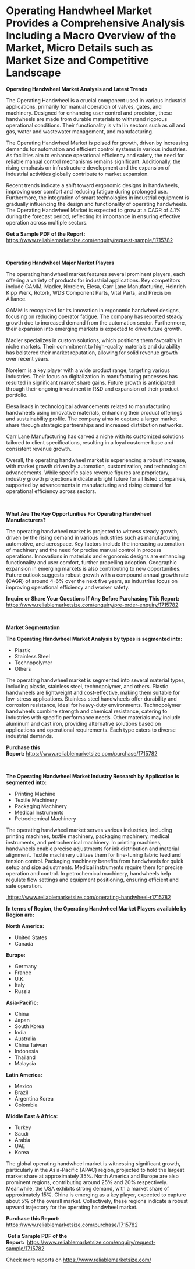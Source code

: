 <p><h1>Operating Handwheel Market Provides a Comprehensive Analysis Including a Macro Overview of the Market, Micro Details such as Market Size and Competitive Landscape</h1></p><p><strong>Operating Handwheel Market Analysis and Latest Trends</strong></p>
<p><p>The Operating Handwheel is a crucial component used in various industrial applications, primarily for manual operation of valves, gates, and machinery. Designed for enhancing user control and precision, these handwheels are made from durable materials to withstand rigorous operational conditions. Their functionality is vital in sectors such as oil and gas, water and wastewater management, and manufacturing.</p><p>The Operating Handwheel Market is poised for growth, driven by increasing demands for automation and efficient control systems in various industries. As facilities aim to enhance operational efficiency and safety, the need for reliable manual control mechanisms remains significant. Additionally, the rising emphasis on infrastructure development and the expansion of industrial activities globally contribute to market expansion.</p><p>Recent trends indicate a shift toward ergonomic designs in handwheels, improving user comfort and reducing fatigue during prolonged use. Furthermore, the integration of smart technologies in industrial equipment is gradually influencing the design and functionality of operating handwheels. The Operating Handwheel Market is expected to grow at a CAGR of 4.1% during the forecast period, reflecting its importance in ensuring effective operation across multiple sectors.</p></p>
<p><strong>Get a Sample PDF of the Report:&nbsp;</strong> <a href="https://www.reliablemarketsize.com/enquiry/request-sample/1715782?utm_campaign=3563&utm_medium=2&utm_source=Github&utm_content=ia&utm_term=28032025&utm_id=operating-handwheel">https://www.reliablemarketsize.com/enquiry/request-sample/1715782</a></p>
<p>&nbsp;</p>
<p><strong>Operating Handwheel Major Market Players</strong></p>
<p><p>The operating handwheel market features several prominent players, each offering a variety of products for industrial applications. Key competitors include GAMM, Madler, Norelem, Elesa, Carr Lane Manufacturing, Heinrich Kipp Werk, Rotork, WDS Component Parts, Vital Parts, and Precision Alliance. </p><p>GAMM is recognized for its innovation in ergonomic handwheel designs, focusing on reducing operator fatigue. The company has reported steady growth due to increased demand from the automation sector. Furthermore, their expansion into emerging markets is expected to drive future growth.</p><p>Madler specializes in custom solutions, which positions them favorably in niche markets. Their commitment to high-quality materials and durability has bolstered their market reputation, allowing for solid revenue growth over recent years.</p><p>Norelem is a key player with a wide product range, targeting various industries. Their focus on digitalization in manufacturing processes has resulted in significant market share gains. Future growth is anticipated through their ongoing investment in R&D and expansion of their product portfolio.</p><p>Elesa leads in technological advancements related to manufacturing handwheels using innovative materials, enhancing their product offerings and sustainability profile. The company aims to capture a larger market share through strategic partnerships and increased distribution networks.</p><p>Carr Lane Manufacturing has carved a niche with its customized solutions tailored to client specifications, resulting in a loyal customer base and consistent revenue growth. </p><p>Overall, the operating handwheel market is experiencing a robust increase, with market growth driven by automation, customization, and technological advancements. While specific sales revenue figures are proprietary, industry growth projections indicate a bright future for all listed companies, supported by advancements in manufacturing and rising demand for operational efficiency across sectors.</p></p>
<p>&nbsp;</p>
<p><strong>What Are The Key Opportunities For Operating Handwheel Manufacturers?</strong></p>
<p><p>The operating handwheel market is projected to witness steady growth, driven by the rising demand in various industries such as manufacturing, automotive, and aerospace. Key factors include the increasing automation of machinery and the need for precise manual control in process operations. Innovations in materials and ergonomic designs are enhancing functionality and user comfort, further propelling adoption. Geographic expansion in emerging markets is also contributing to new opportunities. Future outlook suggests robust growth with a compound annual growth rate (CAGR) of around 4-6% over the next five years, as industries focus on improving operational efficiency and worker safety.</p></p>
<p><strong>Inquire or Share Your Questions If Any Before Purchasing This Report:</strong> <a href="https://www.reliablemarketsize.com/enquiry/pre-order-enquiry/1715782?utm_campaign=3563&utm_medium=2&utm_source=Github&utm_content=ia&utm_term=28032025&utm_id=operating-handwheel">https://www.reliablemarketsize.com/enquiry/pre-order-enquiry/1715782</a></p>
<p>&nbsp;</p>
<p><strong>Market Segmentation</strong></p>
<p><strong>The Operating Handwheel Market Analysis by types is segmented into:</strong></p>
<p><ul><li>Plastic</li><li>Stainless Steel</li><li>Technopolymer</li><li>Others</li></ul></p>
<p><p>The operating handwheel market is segmented into several material types, including plastic, stainless steel, technopolymer, and others. Plastic handwheels are lightweight and cost-effective, making them suitable for low-stress applications. Stainless steel handwheels offer durability and corrosion resistance, ideal for heavy-duty environments. Technopolymer handwheels combine strength and chemical resistance, catering to industries with specific performance needs. Other materials may include aluminum and cast iron, providing alternative solutions based on applications and operational requirements. Each type caters to diverse industrial demands.</p></p>
<p><strong>Purchase this Report:&nbsp;</strong><a href="https://www.reliablemarketsize.com/purchase/1715782?utm_campaign=3563&utm_medium=2&utm_source=Github&utm_content=ia&utm_term=28032025&utm_id=operating-handwheel">https://www.reliablemarketsize.com/purchase/1715782</a></p>
<p>&nbsp;</p>
<p><strong>The Operating Handwheel Market Industry Research by Application is segmented into:</strong></p>
<p><ul><li>Printing Machine</li><li>Textile Machinery</li><li>Packaging Machinery</li><li>Medical Instruments</li><li>Petrochemical Machinery</li></ul></p>
<p><p>The operating handwheel market serves various industries, including printing machines, textile machinery, packaging machinery, medical instruments, and petrochemical machinery. In printing machines, handwheels enable precise adjustments for ink distribution and material alignment. Textile machinery utilizes them for fine-tuning fabric feed and tension control. Packaging machinery benefits from handwheels for quick setup and size adjustments. Medical instruments require them for precise operation and control. In petrochemical machinery, handwheels help regulate flow settings and equipment positioning, ensuring efficient and safe operation.</p></p>
<p><a href="https://www.reliablemarketsize.com/operating-handwheel-r1715782?utm_campaign=3563&utm_medium=2&utm_source=Github&utm_content=ia&utm_term=28032025&utm_id=operating-handwheel">&nbsp;https://www.reliablemarketsize.com/operating-handwheel-r1715782</a></p>
<p><strong>In terms of Region, the Operating Handwheel Market Players available by Region are:</strong></p>
<p>
    <p> <strong> North America: </strong>
        <ul>
            <li>United States</li>
            <li>Canada</li>
        </ul>
        </p> 
    <p> <strong> Europe: </strong>
        <ul>
            <li>Germany</li>
            <li>France</li>
            <li>U.K.</li>
            <li>Italy</li>
            <li>Russia</li>
        </ul>
        </p> 
    <p> <strong> Asia-Pacific: </strong>
        <ul>
            <li>China</li>
            <li>Japan</li>
            <li>South Korea</li>
            <li>India</li>
            <li>Australia</li>
            <li>China Taiwan</li>
            <li>Indonesia</li>
            <li>Thailand</li>
            <li>Malaysia</li>
        </ul>
        </p> 
    <p> <strong> Latin America: </strong>
        <ul>
            <li>Mexico</li>
            <li>Brazil</li>
            <li>Argentina Korea</li>
            <li>Colombia</li>
        </ul>
        </p> 
    <p> <strong> Middle East & Africa: </strong>
        <ul>
            <li>Turkey</li>
            <li>Saudi</li>
            <li>Arabia</li>
            <li>UAE</li>
            <li>Korea</li>
        </ul>
    </p>
    </p>
<p><p>The global operating handwheel market is witnessing significant growth, particularly in the Asia-Pacific (APAC) region, projected to hold the largest market share at approximately 35%. North America and Europe are also prominent regions, contributing around 25% and 20% respectively. Meanwhile, the USA exhibits strong demand, with a market share of approximately 15%. China is emerging as a key player, expected to capture about 5% of the overall market. Collectively, these regions indicate a robust upward trajectory for the operating handwheel market.</p></p>
<p><strong>Purchase this Report: </strong><a href="https://www.reliablemarketsize.com/purchase/1715782?utm_campaign=3563&utm_medium=2&utm_source=Github&utm_content=ia&utm_term=28032025&utm_id=operating-handwheel">https://www.reliablemarketsize.com/purchase/1715782</a></p>
<p>&nbsp;<strong>Get a Sample PDF of the Report:&nbsp;&nbsp;</strong><a href="https://www.reliablemarketsize.com/enquiry/request-sample/1715782?utm_campaign=3563&utm_medium=2&utm_source=Github&utm_content=ia&utm_term=28032025&utm_id=operating-handwheel">https://www.reliablemarketsize.com/enquiry/request-sample/1715782</a></p>
<p><strong></strong></p>
<p>Check more reports on <a href="https://www.reliablemarketsize.com/?utm_campaign=3563&utm_medium=2&utm_source=Github&utm_content=ia&utm_term=28032025&utm_id=operating-handwheel">https://www.reliablemarketsize.com/</a></p>